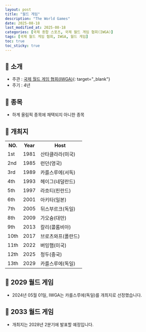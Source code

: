 ```yaml
---
layout: post
title: "월드 게임"
description: "The World Games"
date: 2025-08-18
last_modified_at: 2025-08-18
categories: [국제 종합 스포츠, 국제 월드 게임 협회(IWGA)]
tags: [국제 월드 게임 협회, IWGA, 월드 게임]
toc: true
toc_sticky: true
---
```

## 📜 소개
* 주관 : [국제 월드 게임 협회(IWGA)](https://www.theworldgames.org/){: target="_blank"}
* 주기 : 4년

## 📜 종목
* 하계 올림픽 종목에 채택되지 아니한 종목

## 📜 개최지

<html>

<head>
    <meta charset="UTF-8">
</head>

<body>
    <table>
        <tr class="header-row">
            <th class="col-no">NO.</th>
            <th class="col-year">Year</th>
            <th class="col-host">Host</th>
        </tr>
        <tr>
            <td>1st</td>
            <td>1981</td>
            <td>산타클라라(미국)</td>
        </tr>
        <tr>
            <td>2nd</td>
            <td>1985</td>
            <td>런던(영국)</td>
        </tr>
        <tr>
            <td>3rd</td>
            <td>1989</td>
            <td>카를스루에(서독)</td>
        </tr>
        <tr>
            <td>4th</td>
            <td>1993</td>
            <td>헤이그(네덜란드)</td>
        </tr>
        <tr>
            <td>5th</td>
            <td>1997</td>
            <td>라흐티(핀란드)</td>
        </tr>
        <tr>
            <td>6th</td>
            <td>2001</td>
            <td>아키타(일본)</td>
        </tr>
        <tr>
            <td>7th</td>
            <td>2005</td>
            <td>뒤스부르크(독일)</td>
        </tr>
        <tr>
            <td>8th</td>
            <td>2009</td>
            <td>가오슝(대만)</td>
        </tr>
        <tr>
            <td>9th</td>
            <td>2013</td>
            <td>칼리(콜롬비아)</td>
        </tr>
        <tr>
            <td>10th</td>
            <td>2017</td>
            <td>브로츠와프(폴란드)</td>
        </tr>
        <tr>
            <td>11th</td>
            <td>2022</td>
            <td>버밍햄(미국)</td>
        </tr>
        <tr>
            <td>12th</td>
            <td>2025</td>
            <td>청두(중국)</td>
        </tr>
        <tr>
            <td>13th</td>
            <td>2029</td>
            <td>카를스루에(독일)</td>
        </tr>
    </table>
</body>

</html>

## 📜 2029 월드 게임
* 2024년 05월 01일, IWGA는 <span class="foreign-host">카를스루에(독일)</span>를 개최지로 선정했습니다.

## 📜 2033 월드 게임
* 개최지는 2028년 2분기에 발표할 예정입니다.
